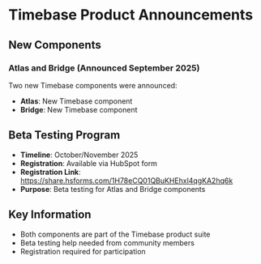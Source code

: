 # Timebase Product Announcements

## New Components

### Atlas and Bridge (Announced September 2025)

Two new Timebase components were announced:
- **Atlas**: New Timebase component
- **Bridge**: New Timebase component

## Beta Testing Program

- **Timeline**: October/November 2025
- **Registration**: Available via HubSpot form
- **Registration Link**: https://share.hsforms.com/1H78eCQ01QBuKHEhxl4qgKA2hq6k
- **Purpose**: Beta testing for Atlas and Bridge components

## Key Information
- Both components are part of the Timebase product suite
- Beta testing help needed from community members
- Registration required for participation